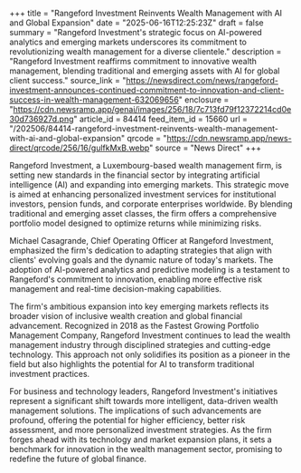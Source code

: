 +++
title = "Rangeford Investment Reinvents Wealth Management with AI and Global Expansion"
date = "2025-06-16T12:25:23Z"
draft = false
summary = "Rangeford Investment's strategic focus on AI-powered analytics and emerging markets underscores its commitment to revolutionizing wealth management for a diverse clientele."
description = "Rangeford Investment reaffirms commitment to innovative wealth management, blending traditional and emerging assets with AI for global client success."
source_link = "https://newsdirect.com/news/rangeford-investment-announces-continued-commitment-to-innovation-and-client-success-in-wealth-management-632069656"
enclosure = "https://cdn.newsramp.app/genai/images/256/18/7c713fd79f12372214cd0e30d736927d.png"
article_id = 84414
feed_item_id = 15660
url = "/202506/84414-rangeford-investment-reinvents-wealth-management-with-ai-and-global-expansion"
qrcode = "https://cdn.newsramp.app/news-direct/qrcode/256/16/gulfkMxB.webp"
source = "News Direct"
+++

<p>Rangeford Investment, a Luxembourg-based wealth management firm, is setting new standards in the financial sector by integrating artificial intelligence (AI) and expanding into emerging markets. This strategic move is aimed at enhancing personalized investment services for institutional investors, pension funds, and corporate enterprises worldwide. By blending traditional and emerging asset classes, the firm offers a comprehensive portfolio model designed to optimize returns while minimizing risks.</p><p>Michael Casagrande, Chief Operating Officer at Rangeford Investment, emphasized the firm's dedication to adapting strategies that align with clients' evolving goals and the dynamic nature of today's markets. The adoption of AI-powered analytics and predictive modeling is a testament to Rangeford's commitment to innovation, enabling more effective risk management and real-time decision-making capabilities.</p><p>The firm's ambitious expansion into key emerging markets reflects its broader vision of inclusive wealth creation and global financial advancement. Recognized in 2018 as the Fastest Growing Portfolio Management Company, Rangeford Investment continues to lead the wealth management industry through disciplined strategies and cutting-edge technology. This approach not only solidifies its position as a pioneer in the field but also highlights the potential for AI to transform traditional investment practices.</p><p>For business and technology leaders, Rangeford Investment's initiatives represent a significant shift towards more intelligent, data-driven wealth management solutions. The implications of such advancements are profound, offering the potential for higher efficiency, better risk assessment, and more personalized investment strategies. As the firm forges ahead with its technology and market expansion plans, it sets a benchmark for innovation in the wealth management sector, promising to redefine the future of global finance.</p>